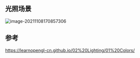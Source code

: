 ## 光照场景

![image-20211108170857306](image-20211108170857306.png)

## 参考

https://learnopengl-cn.github.io/02%20Lighting/01%20Colors/


